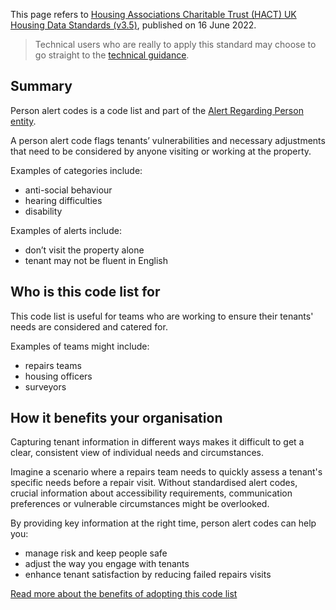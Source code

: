 This page refers to [Housing Associations Charitable Trust (HACT) UK Housing Data Standards (v3.5)](https://hact.org.uk/tools-and-services/uk-housing-data-standards/), published on 16 June 2022\.

> Technical users who are really to apply this standard may choose to go straight to the [technical guidance](https://housing-data-standards.netlify.app/standards/technical-guidance-for-person-alert-codes/).

## Summary

Person alert codes is a code list and part of the [Alert Regarding Person entity](https://hact.org.uk/tools-and-services/uk-housing-data-standards/).

A person alert code flags tenants’ vulnerabilities and necessary adjustments that need to be considered by anyone visiting or working at the property.

Examples of categories include:

* anti-social behaviour  
* hearing difficulties  
* disability 

Examples of alerts include:

* don’t visit the property alone  
* tenant may not be fluent in English

## Who is this code list for

This code list is useful for teams who are working to ensure their tenants' needs are considered and catered for.

Examples of teams might include:

* repairs teams  
* housing officers  
* surveyors

## How it benefits your organisation

Capturing tenant information in different ways makes it difficult to get a clear, consistent view of individual needs and circumstances.

Imagine a scenario where a repairs team needs to quickly assess a tenant's specific needs before a repair visit. Without standardised alert codes, crucial information about accessibility requirements, communication preferences or vulnerable circumstances might be overlooked.

By providing key information at the right time, person alert codes can help you:

* manage risk and keep people safe  
* adjust the way you engage with tenants  
* enhance tenant satisfaction by reducing failed repairs visits

[Read more about the benefits of adopting this code list](https://housing-data-standards.netlify.app/standards/make-a-case-for-adopting-person-alert-codes/)
